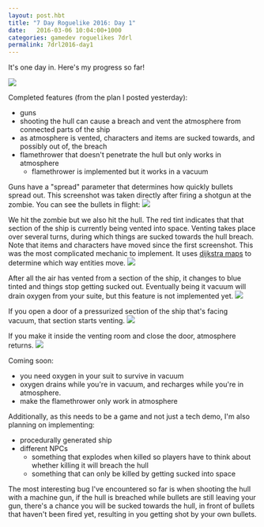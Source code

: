 ```yaml
---
layout: post.hbt
title: "7 Day Roguelike 2016: Day 1"
date:   2016-03-06 10:04:00+1000
categories: gamedev roguelikes 7drl
permalink: 7drl2016-day1
---
```


It's one day in. Here's my progress so far!

![](images/screenshot.png)

Completed features (from the plan I posted yesterday):
- guns
- shooting the hull can cause a breach and vent the atmosphere from connected
  parts of the ship
- as atmosphere is vented, characters and items are sucked towards, and possibly
  out of, the breach
- flamethrower that doesn't penetrate the hull but only works in atmosphere
    - flamethrower is implemented but it works in a vacuum

Guns have a "spread" parameter that determines how quickly bullets spread out.
This screenshot was taken directly after firing a shotgun at the zombie. You can
see the bullets in flight:
![](images/gun-fired.png)

We hit the zombie but we also hit the hull. The red tint indicates that that
section of the ship is currently being vented into space. Venting takes place
over several turns, during which things are sucked towards the hull breach. Note
that items and characters have moved since the first screenshot. This was the
most complicated mechanic to implement. It uses [dijkstra
maps](http://www.roguebasin.com/index.php?title=The_Incredible_Power_of_Dijkstra_Maps)
to determine which way entities move.
![](images/aftermath.png)

After all the air has vented from a section of the ship, it changes to blue
tinted and things stop getting sucked out. Eventually being it vacuum will drain
oxygen from your suite, but this feature is not implemented yet.
![](images/vacuum.png)

If you open a door of a pressurized section of the ship that's facing vacuum,
that section starts venting.
![](images/open-door.png)

If you make it inside the venting room and close the door, atmosphere returns.
![](images/closed-door.png)

Coming soon:
- you need oxygen in your suit to survive in vacuum
- oxygen drains while
  you're in vacuum, and recharges while you're in atmosphere.
- make the flamethrower only work in atmosphere

Additionally, as this needs to be a game and not just a tech demo,
I'm also planning on implementing:
- procedurally generated ship
- different NPCs
    - something that explodes when killed so players have to think about whether
      killing it will breach the hull
    - something that can only be killed by getting sucked into space

The most interesting bug I've encountered so far is when shooting the hull with
a machine gun, if the hull is breached while bullets are still leaving your gun,
there's a chance you will be sucked towards the hull, in front of bullets that
haven't been fired yet, resulting in you getting shot by your own bullets.
